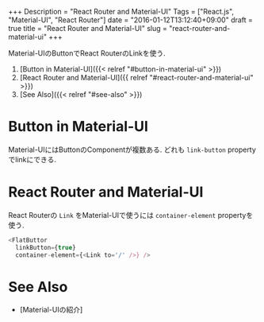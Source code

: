 +++
Description = "React Router and Material-UI"
Tags = ["React.js", "Material-UI", "React Router"]
date = "2016-01-12T13:12:40+09:00"
draft = true
title = "React Router and Material-UI"
slug = "react-router-and-material-ui"
+++

Material-UIのButtonでReact RouterのLinkを使う.

<!--more-->

1. [Button in Material-UI]({{< relref "#button-in-material-ui" >}})
2. [React Router and Material-UI]({{ relref "#react-router-and-material-ui" >}})
3. [See Also]({{< relref "#see-also" >}})


# Button in Material-UI

Material-UIにはButtonのComponentが複数ある.
どれも `link-button` propertyでlinkにできる.


# React Router and Material-UI

React Routerの `Link` をMaterial-UIで使うには `container-element` propertyを使う.

```js
<FlatButtor
  linkButton={true}
  container-element={<Link to='/' />} />
```


# See Also
- [Material-UIの紹介]
